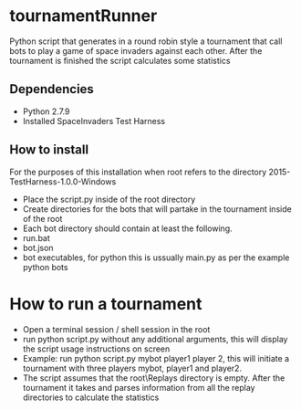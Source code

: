 # tournamentRunner
Python script that generates in a round robin style a tournament that call bots to play a game of space invaders against each other. After the tournament is finished the script calculates some statistics

## Dependencies
* Python 2.7.9
* Installed SpaceInvaders Test Harness

## How to install
For the purposes of this installation when root refers to the directory 2015-TestHarness-1.0.0-Windows
* Place the script.py inside of the root directory
* Create directories for the bots that will partake in the tournament inside of the root
* Each bot directory should contain at least the following.
* run.bat
* bot.json
* bot executables, for python this is ussually main.py as per the example python bots

# How to run a tournament
* Open a terminal session / shell session in the root
* run python script.py without any additional arguments, this will display the script usage instructions on screen
* Example: run python script.py mybot player1 player 2, this will initiate a tournament with three players mybot, player1 and player2.
* The script assumes that the root\Replays directory is empty. After the tournament it takes and parses information from all the replay directories to calculate the statistics
